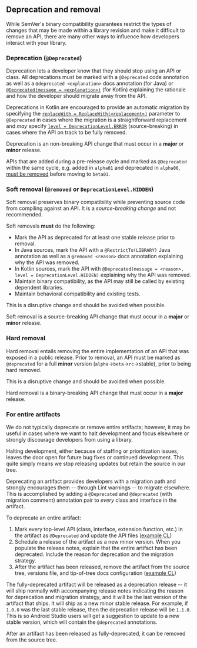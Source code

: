 ## Deprecation and removal

While SemVer's binary compatibility guarantees restrict the types of changes
that may be made within a library revision and make it difficult to remove an
API, there are many other ways to influence how developers interact with your
library.

### Deprecation (`@Deprecated`)

Deprecation lets a developer know that they should stop using an API or class.
All deprecations must be marked with a `@Deprecated` code annotation as well as
a `@deprecated <explanation>` docs annotation (for Java) or
[`@Deprecated(message = <explanation>)`](https://kotlinlang.org/api/latest/jvm/stdlib/kotlin/-deprecated/)
(for Kotlin) explaining the rationale and how the developer should migrate away
from the API.

Deprecations in Kotlin are encouraged to provide an automatic migration by
specifying the
[`replaceWith = ReplaceWith(<replacement>)`](https://kotlinlang.org/api/latest/jvm/stdlib/kotlin/-replace-with/)
parameter to `@Deprecated` in cases where the migration is a straightforward
replacement and *may* specify
[`level = DeprecationLevel.ERROR`](https://kotlinlang.org/api/latest/jvm/stdlib/kotlin/-deprecation-level/)
(source-breaking) in cases where the API on track to be fully removed.

Deprecation is an non-breaking API change that must occur in a **major** or
**minor** release.

APIs that are added during a pre-release cycle and marked as `@Deprecated`
within the same cycle, e.g. added in `alpha01` and deprecated in `alpha06`,
[must be removed](versioning.md#beta-checklist) before moving to `beta01`.

### Soft removal (`@removed` or `DeprecationLevel.HIDDEN`)

Soft removal preserves binary compatibility while preventing source code from
compiling against an API. It is a *source-breaking change* and not recommended.

Soft removals **must** do the following:

*   Mark the API as deprecated for at least one stable release prior to removal.
*   In Java sources, mark the API with a `@RestrictTo(LIBRARY)` Java annotation
    as well as a `@removed <reason>` docs annotation explaining why the API was
    removed.
*   In Kotlin sources, mark the API with `@Deprecated(message = <reason>,
    level = DeprecationLevel.HIDDEN)` explaining why the API was removed.
*   Maintain binary compatibility, as the API may still be called by existing
    dependent libraries.
*   Maintain behavioral compatibility and existing tests.

This is a disruptive change and should be avoided when possible.

Soft removal is a source-breaking API change that must occur in a **major** or
**minor** release.

### Hard removal

Hard removal entails removing the entire implementation of an API that was
exposed in a public release. Prior to removal, an API must be marked as
`@deprecated` for a full **minor** version (`alpha`->`beta`->`rc`->stable),
prior to being hard removed.

This is a disruptive change and should be avoided when possible.

Hard removal is a binary-breaking API change that must occur in a **major**
release.

### For entire artifacts

We do not typically deprecate or remove entire artifacts; however, it may be
useful in cases where we want to halt development and focus elsewhere or
strongly discourage developers from using a library.

Halting development, either because of staffing or prioritization issues, leaves
the door open for future bug fixes or continued development. This quite simply
means we stop releasing updates but retain the source in our tree.

Deprecating an artifact provides developers with a migration path and strongly
encourages them -- through Lint warnings -- to migrate elsewhere. This is
accomplished by adding a `@Deprecated` and `@deprecated` (with migration
comment) annotation pair to *every* class and interface in the artifact.

To deprecate an entire artifact:

1.  Mark every top-level API (class, interface, extension function, etc.) in the
    artifact as `@Deprecated` and update the API files
    ([example CL](https://android-review.googlesource.com/c/platform/frameworks/support/+/1938773))
1.  Schedule a release of the artifact as a new minor version. When you populate
    the release notes, explain that the entire artifact has been deprecated.
    Include the reason for deprecation and the migration strategy.
1.  After the artifact has been released, remove the artifact from the source
    tree, versions file, and tip-of-tree docs configuration
    ([example CL](https://android-review.googlesource.com/c/platform/frameworks/support/+/2061731/))

The fully-deprecated artifact will be released as a deprecation release -- it
will ship normally with accompanying release notes indicating the reason for
deprecation and migration strategy, and it will be the last version of the
artifact that ships. It will ship as a new minor stable release. For example, if
`1.0.0` was the last stable release, then the deprecation release will be
`1.1.0`. This is so Android Studio users will get a suggestion to update to a
new stable version, which will contain the `@deprecated` annotations.

After an artifact has been released as fully-deprecated, it can be removed from
the source tree.
